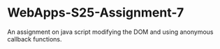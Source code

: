 # WebApps-S25-Assignment-7
An assignment on java script modifying the DOM and using anonymous callback functions.
